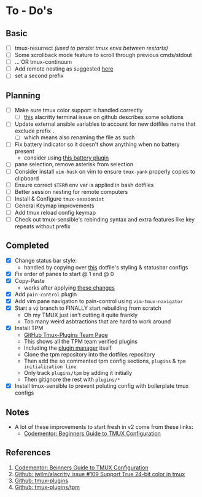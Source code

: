To - Do's
=========

Basic
-----

* [ ] tmux-resurrect *(used to persist tmux envs between restarts)*
* [ ] Some scrollback mode feature to scroll through previous cmds/stdout
* [ ] ... OR tmux-continuum
* [ ] Add remote nesting as suggested [here](https://bit.ly/36GpRDL)
* [ ] set a second prefix

Planning
--------

* [ ] Make sure tmux color support is handled correctly
    * [ ] [this][02] alacritty terminal issue on github describes some solutions
* [ ] Update external ansible variables to account for new dotfiles name that exclude prefix `.`
    * [ ] which means also renaming the file as such
* [ ] Fix battery indicator so it doesn't show anything when no battery present
    * consider using [this battery plugin](https://bit.ly/34sPkiz)
* [ ] pane selection, remove asterisk from selection
* [ ] Consider install `vim-husk` on vim to ensure `tmux-yank` properly copies to clipboard
* [ ] Ensure correct `$TERM` env var is applied in bash dotfiles
* [ ] Better session nesting for remote computers
* [ ] Install & Configure `tmux-sessionist`
* [ ] General Keymap improvements
* [ ] Add tmux reload config keymap
* [ ] Check out tmux-sensible's rebinding syntax and extra features like key repeats without prefix

Completed
---------

* [x] Change status bar style:
    * handled by copying over [this](https://bit.ly/2Z2Z5mI) dotfile's styling & statusbar configs
* [x] Fix order of panes to start @ 1 end @ 0
* [x] Copy-Paste
    * works after applying [these changes](https://thoughtbot.com/blog/tmux-copy-paste-on-os-x-a-better-future)
* [x] Add `pain-control` plugin
* [x] Add vim pane navigation to pain-control using `vim-tmux-navigator`
* [x] Start a `v2` branch to FINALLY start rebuilding from scratch
    * Oh my TMUX just isn't cutting it quite frankly
    * Too many weird asbtractions that are hard to work around
* [x] Install TPM
    * [GitHub Tmux-Plugins Team Page][03]
    * This shows all the TPM team verified plugins
    * Including the [plugin manager][04] itself
    * Clone the tpm repository into the dotfiles repository
    * Then add the so commented tpm config sections, `plugins` & `tpm initialization line`
    * Only track `plugins/tpm` by adding it initially
    * Then gitignore the rest with `plugins/*`
* [x] Install tmux-sensible to prevent poluting config with boilerplate tmux configs

Notes
-----

- A lot of these improvements to start fresh in v2 come from these links:
    - [Codementor: Beginners Guide to TMUX Configuration][01]

References
----------

1. [Codementor: Beinners Guide to TMUX Configuration][01]
2. [Github: jwilm/alacritty issue #109 Support True 24-bit color in tmux][02]
3. [Github: tmux-plugins][03]
4. [Github: tmux-plugins/tpm][04]

[01]: https://www.codementor.io/@bruno/beginner-s-guide-to-tmux-recommended-configuration-plugins-and-navigation-demo-aih7o7ktw "Codementor: Beinners Guide to TMUX Configuration"
[02]: https://github.com/jwilm/alacritty/issues/109 "Github: jwilm/alacritty issue #109 Support True 24-bit color in tmux"
[03]: https://github.com/tmux-plugins "Github: tmux-plugins"
[04]: https://github.com/tmux-plugins/tpm "Github: tmux-plugins/tpm"
